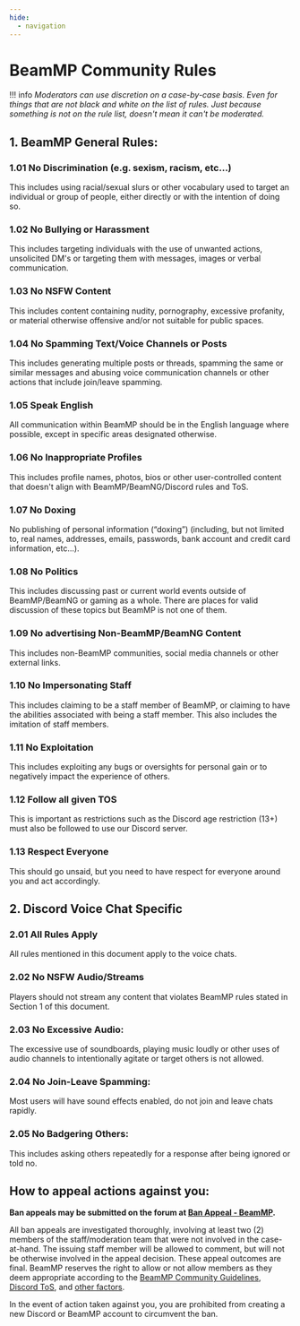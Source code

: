 ```yaml
---
hide:
  - navigation
---
```

# BeamMP Community Rules

!!! info
    *Moderators can use discretion on a case-by-case basis. Even for things that are not black and white on the list of rules. Just because something is not on the rule list, doesn't mean it can't be moderated.*

## 1. BeamMP General Rules:

### 1.01 No Discrimination (e.g. sexism, racism, etc…)
This includes using racial/sexual slurs or other vocabulary used to target an individual or group of people, either directly or with the intention of doing so.

### 1.02 No Bullying or Harassment
This includes targeting individuals with the use of unwanted actions, unsolicited DM's or targeting them with messages, images or verbal communication.

### 1.03 No NSFW Content
This includes content containing nudity, pornography, excessive profanity, or material otherwise offensive and/or not suitable for public spaces.

### 1.04 No Spamming Text/Voice Channels or Posts
This includes generating multiple posts or threads, spamming the same or similar messages and abusing voice communication channels or other actions that include join/leave spamming.

### 1.05 Speak English
All communication within BeamMP should be in the English language where possible, except in specific areas designated otherwise.

### 1.06 No Inappropriate Profiles
This includes profile names, photos, bios or other user-controlled content that doesn't align with BeamMP/BeamNG/Discord rules and ToS.

### 1.07 No Doxing
No publishing of personal information (“doxing”) (including, but not limited to, real names, addresses, emails, passwords, bank account and credit card information, etc...).

### 1.08 No Politics
This includes discussing past or current world events outside of BeamMP/BeamNG or gaming as a whole. There are places for valid discussion of these topics but BeamMP is not one of them.

### 1.09 No advertising Non-BeamMP/BeamNG Content
This includes non-BeamMP communities, social media channels or other external links.

### 1.10 No Impersonating Staff
This includes claiming to be a staff member of BeamMP, or claiming to have the abilities associated with being a staff member. This also includes the imitation of staff members.

### 1.11 No Exploitation
This includes exploiting any bugs or oversights for personal gain or to negatively impact the experience of others.

### 1.12 Follow all given TOS
This is important as restrictions such as the Discord age restriction (13+) must also be followed to use our Discord server.

### 1.13 Respect Everyone
This should go unsaid, but you need to have respect for everyone around you and act accordingly. 

## 2. Discord Voice Chat Specific

### 2.01 All Rules Apply
All rules mentioned in this document apply to the voice chats.

### 2.02 No NSFW Audio/Streams
Players should not stream any content that violates BeamMP rules stated in Section 1 of this document.

### 2.03 No Excessive Audio:
The excessive use of soundboards, playing music loudly or other uses of audio channels to intentionally agitate or target others is not allowed.

### 2.04 No Join-Leave Spamming:
Most users will have sound effects enabled, do not join and leave chats rapidly.

### 2.05 No Badgering Others:
This includes asking others repeatedly for a response after being ignored or told no.

## How to appeal actions against you:

**Ban appeals may be submitted on the forum at [Ban Appeal - BeamMP](<https://forum.beammp.com/category/28/ban-appeal>).**

All ban appeals are investigated thoroughly, involving at least two (2) members of the staff/moderation team that were not involved in the case-at-hand.  The issuing staff member will be allowed to comment, but will not be otherwise involved in the appeal decision.  These appeal outcomes are final. BeamMP reserves the right to allow or not allow members as they deem appropriate according to the [BeamMP Community Guidelines](https://forum.beammp.com/t/beammp-rules/282059), [Discord ToS](https://discord.com/terms), and [other factors](https://forum.beammp.com/category/28/ban-appeal).

In the event of action taken against you, you are prohibited from creating a new Discord or BeamMP account to circumvent the ban.
